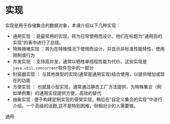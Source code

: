 # 实现
实现是用于存储集合的数据对象，本课介绍以下几种实现：
* 通用实现 ：是最常用的实现，转为日常使用而设计。他们在标题为“通用目的实现”的表中进行了总结。
* 特殊拥堵实现 ：转为在特殊情况下使用而设计，并显示非标准性能特性，使用限制或行为
* 并发实现 ：支持高并发，通常以牺牲单线程性能为代价。这些实现是`java.util.concurrent`软件包中的一部分
* 封装器实现 ： 与其他类型的实现(通常是通用实现)结合使用，以提供增加或现在的功能
* 方便实现 ： 也就是小型实现，通常通过静态工厂方法提供，为特殊集合（例如单例集）的通用实现提供方便，高效的替代
* 抽象实现 : 便于构建定制实现的骨架实现。稍后在“自定义集合的实现”中进行介绍。一个高级的话题,这不是特别困难，但相对少的人需要做。

通用